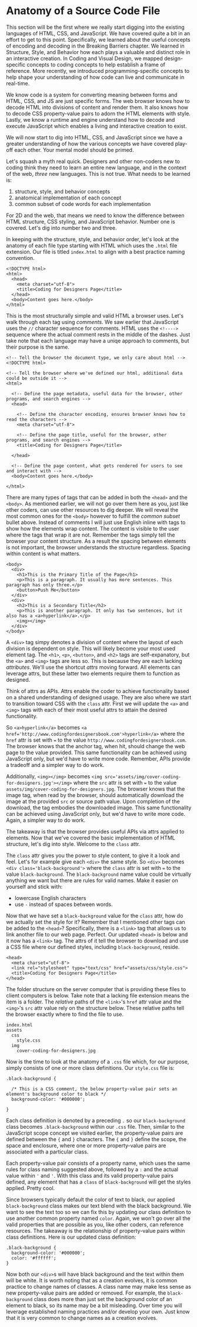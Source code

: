 # Anatomy of a Source Code File

This section will be the first where we really start digging into the existing languages of HTML, CSS, and JavaScript. We have covered quite a bit in an effort to get to this point. Specifically, we learned about the useful concepts of encoding and decoding in the Breaking Barriers chapter. We learned in Structure, Style, and Behavior how each plays a valuable and distinct role in an interactive creation. In Coding and Visual Design, we mapped design-specific concepts to coding concepts to help establish a frame of reference. More recently, we introduced programming-specific concepts to help shape your understanding of how code can live and communicate in real-time.

We know code is a system for converting meaning between forms and HTML, CSS, and JS are just specific forms. The web browser knows how to decode HTML into divisions of content and render them. It also knows how to decode CSS property-value pairs to adorn the HTML elements with style. Lastly, we know a runtime and engine understand how to decode and execute JavaScript which enables a living and interactive creation to exist.

We will now start to dig into HTML, CSS, and JavaScript since we have a greater understanding of how the various concepts we have covered play-off each other. Your mental model should be primed.

Let's squash a myth real quick. Designers and other non-coders new to coding think they need to learn an entire new language, and in the context of the web, *three* new languages. This is not true. What needs to be learned is:
1. structure, style, and behavior concepts
2. anatomical implementation of each concept
3. common subset of code words for each implementation

For 2D and the web, that means we need to know the difference between HTML structure, CSS styling, and JavaScript behavior. Number one is covered. Let's dig into number two and three.

In keeping with the structure, style, and behavior order, let's look at the anatomy of each file type starting with HTML which uses the `.html` file extension. Our file is titled `index.html` to align with a best practice naming convention.

```
<!DOCTYPE html>
<html>
  <head>
    <meta charset="utf-8">
    <title>Coding for Designers Page</title>
  </head>
  <body>Content goes here.</body>
</html>
```

This is the most structurally simple and valid HTML a browser uses. Let's walk through each tag using *comments*. We saw earlier that JavaScript uses the `//` character sequence for comments. HTML uses the `<!---->` sequence where the actual comment rests in the middle of the dashes. Just take note that each language may have a uniqe approach to comments, but their purpose is the same. 

```
<!-- Tell the browser the document type, we only care about html -->
<!DOCTYPE html>

<!-- Tell the browser where we've defined our html, additional data could be outside it -->
<html>

  <!-- Define the page metadata, useful data for the browser, other programs, and search engines -->
  <head>
  
    <!-- Define the character encoding, ensures browser knows how to read the characters -->
    <meta charset="utf-8">
    
    <!-- Define the page title, useful for the browser, other programs, and search engines -->
    <title>Coding for Designers Page</title>
    
  </head>
  
  <!-- Define the page content, what gets rendered for users to see and interact with -->
  <body>Content goes here.</body>
  
</html>
```

There are many types of tags that can be added in both the `<head>` and the `<body>`. As mentioned earlier, we will not go over them here as you, just like other coders, can use other resources to dig deeper. We will reveal the most common ones for the `<body>` however to fulfill the *common subset* bullet above. Instead of comments I will just use English inline with tags to show how the elements wrap content. The content is visible to the user where the tags that wrap it are not. Remember the tags simply tell the browser your content structure. As a result the spacing between elements is not important, the browser understands the structure regardless. Spacing within content is what matters.

```
<body>
  <div>
    <h1>This is the Primary Title of the Page</h1>
    <p>This is a paragraph. It usually has more sentences. This paragraph has only three.</p>
    <button>Push Me</button>
  </div>
  <div>
    <h2>This is a Secondary Title</h2>
    <p>This is another paragraph. It only has two sentences, but it also has a <a>hyperlink</a>.</p>
    <img></img>
  </div>
</body>
```

A `<div>` tag simpy denotes a division of content where the layout of each division is dependent on style. This will likely become your most used element tag. The `<h1>`, `<p>`, `<button>`, and `<h2>` tags are self-expanatory, but the `<a>` and `<img>` tags are less so. This is because they are each lacking *attributes*. We'll use the shortcut *attrs* moving forward. All elements can leverage attrs, but these latter two elements require them to function as designed.

Think of attrs as APIs. Attrs enable the coder to achieve functionality based on a shared understanding of designed usage. They are also where we start to transition toward CSS with the `class` attr. First we will update the `<a>` and `<img>` tags with each of their most useful attrs to attain the desired functionality.

So `<a>hyperlink</a>` becomes `<a href='http://www.codingfordesignersbook.com'>hyperlink</a>` where the `href` attr is set with `=` to the value `http://www.codingfordesignersbook.com`. The browser knows that the anchor tag, when hit, should change the web page to the value provided. This same functionality can be achieved using JavaScript only, but we'd have to write more code. Remember, APIs provide a tradeoff and a simpler way to do work.

Additionally, `<img></img>` becomes `<img src='assets/img/cover-coding-for-designers.jpg'></img>` where the `src` attr is set with `=` to the value `assets/img/cover-coding-for-designers.jpg`. The browser knows that the image tag, when read by the browser, should automatically download the image at the provided `src` or source path value. Upon completion of the download, the tag embodies the downloaded image. This same functionality can be achieved using JavaScript only, but we'd have to write more code. Again, a simpler way to do work.

The takeaway is that the browser provides useful APIs via attrs applied to elements. Now that we've covered the basic implementation of HTML structure, let's dig into style. Welcome to the `class` attr.

The `class` attr gives you the power to style content, to give it a look and feel. Let's for example give each `<div>` the same style. So `<div>` becomes `<div class='black-background'>` where the `class` attr is set with `=` to the value `black-background`. The `black-background` name value could be virtually anything we want but there are rules for valid names. Make it easier on yourself and stick with:
- lowercase English characters
- use `-` instead of spaces between words.

Now that we have set a `black-background` value for the `class` attr, how do we actually set the style for it? Remember that I mentioned other tags can be added to the `<head>`? Specifically, there is a `<link>` tag that allows us to link another file to our web page. Perfect. Our updated `<head>` is below and it now has a `<link>` tag. The attrs of it tell the browser to download and use a CSS file where our defined styles, including `black-background`, reside.

```
<head>
  <meta charset="utf-8">
  <link rel="stylesheet" type="text/css" href="assets/css/style.css">
  <title>Coding for Designers Page</title>
</head>
```

The folder structure on the server computer that is providing these files to client computers is below. Take note that a lacking file extension means the item is a folder. The *relative* paths of the `<link>`'s `href` attr value and the `<img>`'s `src` attr value rely on the structure below. These relative paths tell the browser exactly where to find the file to use.

```
index.html
assets
  css
    style.css
  img
    cover-coding-for-designers.jpg
```

Now is the time to look at the anatomy of a `.css` file which, for our purpose, simply consists of one or more class definitions. Our `style.css` file is:

```
.black-background {

  /* This is a CSS comment, the below property-value pair sets an element's background color to black */
  background-color: '#000000';
  
}
```

Each class definition is denoted by a preceding `.` so our `black-background` class becomes `.black-background` within our `.css` file. Then, similar to the JavaScript scope concept we visited earlier, the property-value pairs are defined between the `{` and `}` characters. The `{` and `}` define the scope, the space and enclosure, where one or more property-value pairs are associated with a particular class.

Each property-value pair consists of a property name, which uses the same rules for class naming suggested above, followed by a `:` and the actual value within `'` and `'`. With this class and its valid property-value pairs defined, any element that has a `class` of `black-background` will get the styles applied. Pretty cool.

Since browsers typically default the color of text to black, our applied `black-background` class makes our text blend with the black background. We want to see the text too so we can fix this by updating our class definition to use another common property named `color`. Again, we won't go over all the valid properties that are possible as you, like other coders, can reference resources. The takeaway is the relationship of property-value pairs within class definitions. Here is our updated class definition:

```
.black-background {
  background-color: '#000000';
  color: '#ffffff';  
}
```

Now both our `<div>`s will have black background and the text within them will be white. It is worth noting that as a creation evolves, it is common practice to change names of classes. A class name may make less sense as new property-value pairs are added or removed. For example, the `black-background` class does more than just set the background color of an element to black, so its name may be a bit misleading. Over time you will leverage established naming practices and/or develop your own. Just know that it is very common to change names as a creation evolves.

